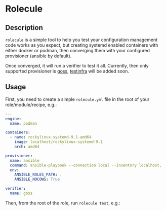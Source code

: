 # Rolecule

## Description

`rolecule` is a simple tool to help you test your configuration management code
works as you expect, but creating systemd enabled containers with either docker or podman, then converging them with your configured provisioner (ansible by default).

Once converged, it will run a verifier to test it all. Currently, then only supported provisioner is [goss](https://github.com/goss-org/goss), [testinfra](https://testinfra.readthedocs.io/) will be added soon.

## Usage

First, you need to create a simple `rolecule.yml` file in the root of your role/module/recipe, e.g.:

```yaml
---
engine:
  name: podman

containers:
  - name: rockylinux-systemd-9.1-amd64
    image: localhost/rockylinux-systemd:9.1
    arch: amd64

provisioner:
  name: ansible
  command: ansible-playbook --connection local --inventory localhost,
  env:
    ANSIBLE_ROLES_PATH: .
    ANSIBLE_NOCOWS: True

verifier:
  name: goss
```

Then, from the root of the role, run `rolecule test`, e.g.:

```shell

```
